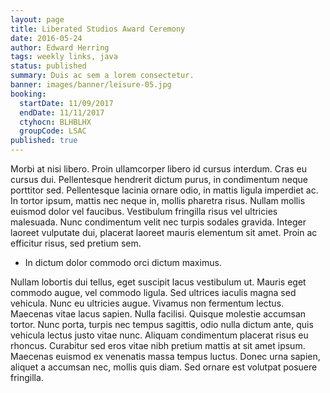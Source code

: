 ```yaml
---
layout: page
title: Liberated Studios Award Ceremony
date: 2016-05-24
author: Edward Herring
tags: weekly links, java
status: published
summary: Duis ac sem a lorem consectetur.
banner: images/banner/leisure-05.jpg
booking:
  startDate: 11/09/2017
  endDate: 11/11/2017
  ctyhocn: BLHBLHX
  groupCode: LSAC
published: true
---
```

Morbi at nisi libero. Proin ullamcorper libero id cursus interdum. Cras eu cursus dui. Pellentesque hendrerit dictum purus, in condimentum neque porttitor sed. Pellentesque lacinia ornare odio, in mattis ligula imperdiet ac. In tortor ipsum, mattis nec neque in, mollis pharetra risus. Nullam mollis euismod dolor vel faucibus. Vestibulum fringilla risus vel ultricies malesuada. Nunc condimentum velit nec turpis sodales gravida. Integer laoreet vulputate dui, placerat laoreet mauris elementum sit amet. Proin ac efficitur risus, sed pretium sem.

* In dictum dolor commodo orci dictum maximus.

Nullam lobortis dui tellus, eget suscipit lacus vestibulum ut. Mauris eget commodo augue, vel commodo ligula. Sed ultrices iaculis magna sed vehicula. Nunc eu ultricies augue. Vivamus non fermentum lectus. Maecenas vitae lacus sapien. Nulla facilisi. Quisque molestie accumsan tortor. Nunc porta, turpis nec tempus sagittis, odio nulla dictum ante, quis vehicula lectus justo vitae nunc. Aliquam condimentum placerat risus eu rhoncus. Curabitur sed eros vitae nibh pretium mattis at sit amet ipsum. Maecenas euismod ex venenatis massa tempus luctus. Donec urna sapien, aliquet a accumsan nec, mollis quis diam. Sed ornare est volutpat posuere fringilla.
